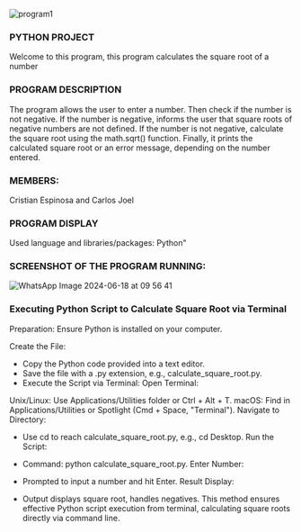 ![program1](https://github.com/CriistianEspinosa/ProjectSwitchFuntion/assets/169914497/76c79f2b-81c0-4251-bc0c-85eb8c8582f9)
### PYTHON PROJECT
Welcome to this program, this program calculates the square root of a number

### PROGRAM DESCRIPTION

The program allows the user to enter a number. Then check if the number is not negative. If the number is negative, informs the user that square roots of negative numbers are not defined. If the number is not negative, calculate the square root using the math.sqrt() function. Finally, it prints the calculated square root or an error message, depending on the number entered.

### MEMBERS:

Cristian Espinosa and Carlos Joel

### PROGRAM DISPLAY
  
Used language and libraries/packages: Python"

### SCREENSHOT OF THE PROGRAM RUNNING:


  ![WhatsApp Image 2024-06-18 at 09 56 41](https://github.com/CriistianEspinosa/Python-Project/assets/169914497/384eb1c0-29b2-407b-8ace-cc95d16577df)

### Executing Python Script to Calculate Square Root via Terminal
Preparation: Ensure Python is installed on your computer.

Create the File:
* Copy the Python code provided into a text editor.
* Save the file with a .py extension, e.g., calculate_square_root.py.
* Execute the Script via Terminal: Open Terminal:

Unix/Linux: Use Applications/Utilities folder or Ctrl + Alt + T.
macOS: Find in Applications/Utilities or Spotlight (Cmd + Space, "Terminal").
Navigate to Directory:

* Use cd to reach calculate_square_root.py, e.g., cd Desktop. Run the Script:

* Command: python calculate_square_root.py. Enter Number:

* Prompted to input a number and hit Enter. Result Display:

* Output displays square root, handles negatives. This method ensures effective Python script execution from terminal, calculating square roots directly via command line.

